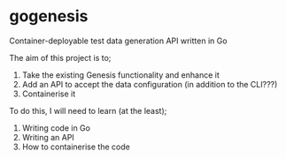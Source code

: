 # gogenesis
Container-deployable test data generation API written in Go

The aim of this project is to;
1. Take the existing Genesis functionality and enhance it
2. Add an API to accept the data configuration (in addition to the CLI???)
3. Containerise it

To do this, I will need to learn (at the least);
1. Writing code in Go
2. Writing an API
2. How to containerise the code
